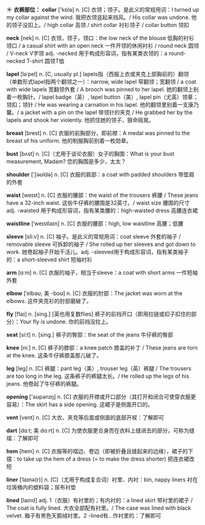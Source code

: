 ☀ <span class="category">**衣裤部位：**</span>
<span class="vocabulary">**collar**</span> ['kɒlə] 
<span class="definition">n. [C] 衣领；领子。是此义的常规用词：</span>I turned up my collar against the wind. 我把衣领竖起来挡风。/ His collar was undone. 他的领子没扣上。/ high collar 高领 / shirt collar 衬衫领子 / collar button 领扣

<span class="vocabulary">**neck**</span> [nek] 
<span class="definition">n. [C] 衣领，领子，领口：</span>the low neck of the blouse 低胸的衬衫领口 / a casual shirt with an open neck 一件开领的休闲衬衫 / round neck 圆领 / V-neck V字领 <span class="definition">adj. -necked 用于构成形容词，指有某类衣领的：</span>a round-necked T-shirt 圆领T恤
           
<span class="vocabulary">**lapel**</span> [ləˈpel]
<span class="definition">n. [C, usually pl.] lapels指（西服上衣或夹克上部胸前的）翻领（单数形式lapel指两个翻领之一）：</span>narrow, wide lapel 窄翻领；宽翻领 / a coat with wide lapels 宽翻领外套 / A brooch was pinned to her lapel. 她的翻领上别着一枚胸针。/ lapel badge（英）, lapel button（美）, lapel pin（尤英）领章；领扣；领针 / He was wearing a carnation in his lapel. 他的翻领里别着一支康乃馨。/ a jacket with a pin on the lapel 带领针的夹克 / He grabbed her by the lapels and shook her violently. 他抓住她的领子，狠命摇晃。

<span class="vocabulary">**breast**</span> [brest] 
<span class="definition">n. [C] 衣服的前胸部分，即前襟：</span>A medal was pinned to the breast of his uniform. 他的制服胸前别着一枚勋章。
           
<span class="vocabulary">**bust**</span> [bʌst]
<span class="definition">n. [C]（尤用于谈论衣服）女子的胸围：</span>What is your bust measurement, Madam? 您的胸围是多少，太太？

<span class="vocabulary">**shoulder**</span> ['ʃəʊldə] 
<span class="definition">n. [C] 衣服的肩部：</span>a coat with padded shoulders 带垫肩的外套

<span class="vocabulary">**waist**</span> [weɪst] 
<span class="definition">n. [C] 衣服的腰部：</span>the waist of the trousers 裤腰 / These jeans have a 32-inch waist. 这些牛仔裤的腰围是32英寸。/ waist size 腰围的尺寸 <span class="definition">adj. -waisted 用于构成形容词，指有某类腰的：</span>high-waisted dress 高腰连衣裙
           
<span class="vocabulary">**waistline**</span> [ˈweɪstlaɪn]
<span class="definition">n. [C] 衣服的腰部：</span>high, low waistline 高腰；低腰
 
<span class="vocabulary">**sleeve**</span> [sli:v] 
<span class="definition">n. [C] 袖子。是此义的常规用词：</span>coat sleeve 外套的袖子 / removable sleeve 可拆卸的袖子 / She rolled up her sleeves and got down to work. 她卷起袖子开始干活儿。<span class="definition">adj. -sleeved用于构成形容词，指有某类袖子的：</span>a short-sleeved shirt 短袖衬衫

<span class="vocabulary">**arm**</span> [ɑːm] 
<span class="definition">n. [C] 衣服的袖子，相当于sleeve：</span>a coat with short arms 一件短袖外套
           
<span class="vocabulary">**elbow**</span> [ˈelbəʊ; 美 -boʊ]
<span class="definition">n. [C] 衣服的肘部：</span>The jacket was worn at the elbows. 这件夹克衫的肘部磨破了。

<span class="vocabulary">**fly**</span> [flaɪ] 
<span class="definition">n. [sing.] [英也用复数flies] 裤子的前裆开口（即用拉链或扣子扣住的部分）：</span>Your fly is undone. 你的前裆没拉上。

<span class="vocabulary">**seat**</span> [si:t] 
<span class="definition">n. [sing.] 裤子的臀部：</span>the seat of the jeans 牛仔裤的臀部

<span class="vocabulary">**knee**</span> [ni:] 
<span class="definition">n. [C] 裤子的膝部：</span>a knee patch 膝盖的补丁 / These jeans are torn at the knee. 这条牛仔裤膝盖那儿破了。

<span class="vocabulary">**leg**</span> [leɡ] 
<span class="definition">n. [C] 裤腿：</span>pant leg（美）, trouser leg（英）裤腿 / The trousers are too long in the leg. 这条裤子的裤腿太长。/ He rolled up the legs of his jeans. 他卷起了牛仔裤的裤腿。

<span class="vocabulary">**opening**</span> ['əʊpənɪŋ] 
<span class="definition">n. [C] 衣服的开襟或开口部分（其打开和闭合可使穿衣服更容易）：</span>The skirt has a side opening. 这裙子是侧面开口的。
           
<span class="vocabulary">**vent**</span> [vent]
<span class="definition">n. [C] 大衣、夹克等后面或侧面的底部开衩：</span>了解即可
           
<span class="vocabulary">**dart**</span> [dɑ:t; 美 dɑ:rt]
<span class="definition">n. [C] 为使衣服更合身而在衣料上缝进去的部分，可称为缝褶：</span>了解即可

<span class="vocabulary">**hem**</span> [hem]
<span class="definition">n. [C] 衣服等的褶边、卷边（即被折叠且缝起来的边缘），裙子的下摆：</span>to take up the hem of a dress (= to make the dress shorter) 把连衣裙改短
           
<span class="vocabulary">**liner**</span> [ˈlaɪnə(r)]
<span class="definition">n. [C]（尤用于构成复合词）衬里、内衬：</span>bin, nappy liners 衬在垃圾桶内的塑料袋；尿布衬垫

<span class="vocabulary">**lined**</span> [laɪnd]
<span class="definition">adj. 1（衣服）有衬里的；有内衬的：</span>a lined skirt 带衬里的裙子 / The coat is fully lined. 大衣全部配有衬里。/ The case was lined with black velvet. 箱子有黑色天鹅绒衬里。<span class="definition">2 -lined有…作衬里的：</span>了解即可
